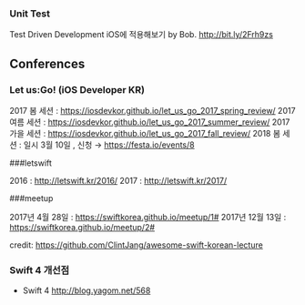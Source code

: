 

### Unit Test
Test Driven Development iOS에 적용해보기 by Bob. http://bit.ly/2Frh9zs


## Conferences

### Let us:Go! (iOS Developer KR)

2017 봄 세션 : https://iosdevkor.github.io/let_us_go_2017_spring_review/
2017 여름 세션 : https://iosdevkor.github.io/let_us_go_2017_summer_review/
2017 가을 세션 : https://iosdevkor.github.io/let_us_go_2017_fall_review/
2018 봄 세션 : 일시 3월 10일 , 신청 → https://festa.io/events/8

###letswift

2016 : http://letswift.kr/2016/
2017 : http://letswift.kr/2017/

###meetup

2017년 4월 28일 : https://swiftkorea.github.io/meetup/1#
2017년 12월 13일 : https://swiftkorea.github.io/meetup/2#


credit: https://github.com/ClintJang/awesome-swift-korean-lecture

### Swift 4 개선점
* Swift 4 http://blog.yagom.net/568
